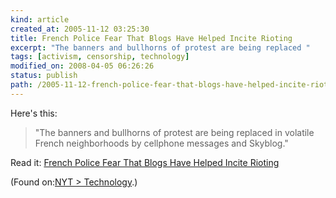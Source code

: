```yaml
--- 
kind: article
created_at: 2005-11-12 03:25:30
title: French Police Fear That Blogs Have Helped Incite Rioting
excerpt: "The banners and bullhorns of protest are being replaced "
tags: [activism, censorship, technology]
modified_on: 2008-04-05 06:26:26
status: publish 
path: /2005-11-12-french-police-fear-that-blogs-have-helped-incite-rioting
---
```


<p>
Here's this:
</p>

<blockquote class="large">
<p>"The banners and bullhorns of protest are being replaced in volatile French neighborhoods by cellphone messages and Skyblog."</p>
</blockquote>

<p>Read it: <a href="http://www.nytimes.com/2005/11/10/international/europe/10blogs.html?ex=1289278800&en=fc59f8868a14e7e4&ei=5088&partner=rssnyt&emc=rss">French Police Fear That Blogs Have Helped Incite Rioting</a></p>
<p>(Found on:<a href="http://www.nytimes.com/pages/technology/index.html?partner=rssnyt">NYT > Technology</a>.)</p>